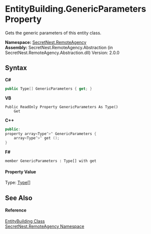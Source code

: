 # EntityBuilding.GenericParameters Property 
 

Gets the generic parameters of this entity class.

**Namespace:**&nbsp;<a href="N_SecretNest_RemoteAgency">SecretNest.RemoteAgency</a><br />**Assembly:**&nbsp;SecretNest.RemoteAgency.Abstraction (in SecretNest.RemoteAgency.Abstraction.dll) Version: 2.0.0

## Syntax

**C#**<br />
``` C#
public Type[] GenericParameters { get; }
```

**VB**<br />
``` VB
Public ReadOnly Property GenericParameters As Type()
	Get
```

**C++**<br />
``` C++
public:
property array<Type^>^ GenericParameters {
	array<Type^>^ get ();
}
```

**F#**<br />
``` F#
member GenericParameters : Type[] with get

```


#### Property Value
Type: <a href="https://docs.microsoft.com/dotnet/api/system.type" target="_blank">Type</a>[]

## See Also


#### Reference
<a href="T_SecretNest_RemoteAgency_EntityBuilding">EntityBuilding Class</a><br /><a href="N_SecretNest_RemoteAgency">SecretNest.RemoteAgency Namespace</a><br />